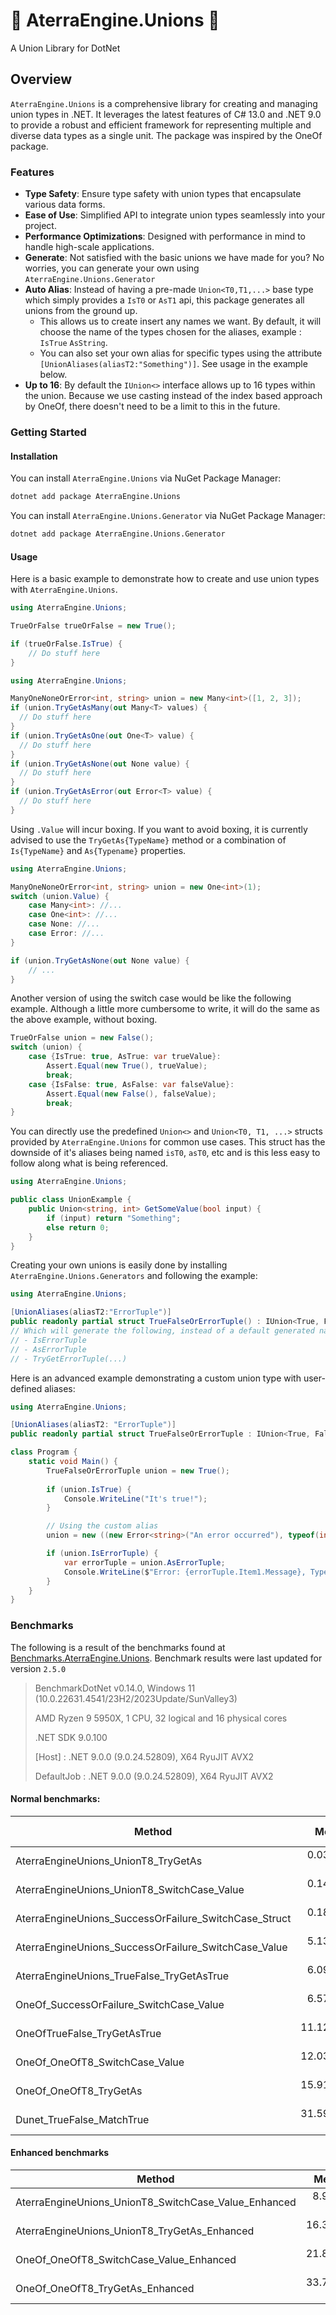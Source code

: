 # 🔗 AterraEngine.Unions 🔗

A Union Library for DotNet

## Overview

`AterraEngine.Unions` is a comprehensive library for creating and managing union types in .NET.
It leverages the latest features of C# 13.0 and .NET 9.0 to provide a robust and efficient framework for representing
multiple and diverse data types as a single unit.
The package was inspired by the OneOf package.

### Features

- **Type Safety**: Ensure type safety with union types that encapsulate various data forms.
- **Ease of Use**: Simplified API to integrate union types seamlessly into your project.
- **Performance Optimizations**: Designed with performance in mind to handle high-scale applications.
- **Generate**: Not satisfied with the basic unions we have made for you? No worries, you can generate your own using
  `AterraEngine.Unions.Generator`
- **Auto Alias**: Instead of having a pre-made `Union<T0,T1,...>` base type which simply provides a `IsT0` or `AsT1`
  api, this package generates all unions from the ground up.
    - This allows us to create insert any names we want. By default, it will choose the name of the types chosen for the
      aliases, example : `IsTrue` `AsString`.
    - You can also set your own alias for specific types using the attribute `[UnionAliases(aliasT2:"Something")]`. See
      usage in the example below.
- **Up to 16**: By default the `IUnion<>` interface allows up to 16 types within the union. Because we use casting
  instead of the index based approach by OneOf, there doesn't need to be a limit to this in the future.

### Getting Started

#### Installation

You can install `AterraEngine.Unions` via NuGet Package Manager:

```bash
dotnet add package AterraEngine.Unions
```

You can install `AterraEngine.Unions.Generator` via NuGet Package Manager:

```bash
dotnet add package AterraEngine.Unions.Generator
```

#### Usage

Here is a basic example to demonstrate how to create and use union types with `AterraEngine.Unions`.

```csharp
using AterraEngine.Unions;

TrueOrFalse trueOrFalse = new True();

if (trueOrFalse.IsTrue) {    
    // Do stuff here
}
```

```csharp
using AterraEngine.Unions;

ManyOneNoneOrError<int, string> union = new Many<int>([1, 2, 3]);
if (union.TryGetAsMany(out Many<T> values) {
  // Do stuff here
}
if (union.TryGetAsOne(out One<T> value) {
  // Do stuff here
}
if (union.TryGetAsNone(out None value) {
  // Do stuff here
}
if (union.TryGetAsError(out Error<T> value) {
  // Do stuff here
}
```

Using `.Value` will incur boxing. If you want to avoid boxing, it is currently advised to use the `TryGetAs{TypeName}`
method or a combination of `Is{TypeName}` and `As{Typename}` properties.

```csharp
using AterraEngine.Unions;

ManyOneNoneOrError<int, string> union = new One<int>(1);
switch (union.Value) {
    case Many<int>: //...
    case One<int>: //...
    case None: //...
    case Error: //...
}

if (union.TryGetAsNone(out None value) {
    // ...        
}
```

Another version of using the switch case would be like the following example.
Although a little more cumbersome to write, it will do the same as the above example, without boxing.

```csharp
TrueOrFalse union = new False();
switch (union) {
    case {IsTrue: true, AsTrue: var trueValue}: 
        Assert.Equal(new True(), trueValue);
        break;
    case {IsFalse: true, AsFalse: var falseValue}: 
        Assert.Equal(new False(), falseValue);
        break;
}
```

You can directly use the predefined `Union<>` and `Union<T0, T1, ...>` structs provided by `AterraEngine.Unions` for
common use cases.
This struct has the downside of it's aliases being named `isT0`, `asT0`, etc and is this less easy to follow along what
is being referenced.

```csharp
using AterraEngine.Unions;

public class UnionExample {
    public Union<string, int> GetSomeValue(bool input) {
        if (input) return "Something";
        else return 0;
    }
}
```

Creating your own unions is easily done by installing `AterraEngine.Unions.Generators` and following the example:

```csharp
using AterraEngine.Unions;

[UnionAliases(aliasT2:"ErrorTuple")]
public readonly partial struct TrueFalseOrErrorTuple() : IUnion<True, False, (Error<string>, Type)>;
// Which will generate the following, instead of a default generated name for the 3rd type in the union.
// - IsErrorTuple
// - AsErrorTuple
// - TryGetErrorTuple(...)
```

Here is an advanced example demonstrating a custom union type with user-defined aliases:

```csharp
using AterraEngine.Unions;

[UnionAliases(aliasT2: "ErrorTuple")]
public readonly partial struct TrueFalseOrErrorTuple : IUnion<True, False, (Error<string>, Type)>;

class Program {
    static void Main() {
        TrueFalseOrErrorTuple union = new True();
        
        if (union.IsTrue) {
            Console.WriteLine("It's true!");
        }

        // Using the custom alias
        union = new ((new Error<string>("An error occurred"), typeof(int)));

        if (union.IsErrorTuple) {
            var errorTuple = union.AsErrorTuple;
            Console.WriteLine($"Error: {errorTuple.Item1.Message}, Type: {errorTuple.Item2}");
        }
    }
}
```

### Benchmarks

The following is a result of the benchmarks found
at [Benchmarks.AterraEngine.Unions](tests/Benchmarks.AterraEngine.Unions).
Benchmark results were last updated for version `2.5.0`

> BenchmarkDotNet v0.14.0, Windows 11 (10.0.22631.4541/23H2/2023Update/SunValley3)
>
> AMD Ryzen 9 5950X, 1 CPU, 32 logical and 16 physical cores
>
> .NET SDK 9.0.100
>
> [Host]     : .NET 9.0.0 (9.0.24.52809), X64 RyuJIT AVX2
>
> DefaultJob : .NET 9.0.0 (9.0.24.52809), X64 RyuJIT AVX2

#### Normal benchmarks:

| Method                                                |       Mean |     Error |    StdDev |     Median | Ratio | RatioSD |   Gen0 | Allocated | Alloc Ratio |
|-------------------------------------------------------|-----------:|----------:|----------:|-----------:|------:|--------:|-------:|----------:|------------:|
| AterraEngineUnions_UnionT8_TryGetAs                   |  0.0385 ns | 0.0175 ns | 0.0515 ns |  0.0000 ns | 0.006 |    0.01 |      - |         - |          NA |
| AterraEngineUnions_UnionT8_SwitchCase_Value           |  0.1455 ns | 0.0648 ns | 0.1910 ns |  0.0365 ns | 0.024 |    0.03 |      - |         - |          NA |
| AterraEngineUnions_SuccessOrFailure_SwitchCase_Struct |  0.1846 ns | 0.0243 ns | 0.0385 ns |  0.1727 ns | 0.031 |    0.01 |      - |         - |          NA |
| AterraEngineUnions_SuccessOrFailure_SwitchCase_Value  |  5.1345 ns | 0.1856 ns | 0.5472 ns |  5.2863 ns | 0.852 |    0.13 | 0.0014 |      24 B |          NA |
| AterraEngineUnions_TrueFalse_TryGetAsTrue             |  6.0924 ns | 0.2099 ns | 0.6189 ns |  6.4790 ns | 1.011 |    0.15 |      - |         - |          NA |
| OneOf_SuccessOrFailure_SwitchCase_Value               |  6.5773 ns | 0.1503 ns | 0.3906 ns |  6.4878 ns | 1.091 |    0.13 | 0.0014 |      24 B |          NA |
| OneOfTrueFalse_TryGetAsTrue                           | 11.1220 ns | 0.3958 ns | 1.1669 ns | 10.7038 ns | 1.845 |    0.28 | 0.0038 |      64 B |          NA |
| OneOf_OneOfT8_SwitchCase_Value                        | 12.0302 ns | 0.3684 ns | 1.0689 ns | 11.6413 ns | 1.996 |    0.28 | 0.0038 |      64 B |          NA |
| OneOf_OneOfT8_TryGetAs                                | 15.9198 ns | 0.5454 ns | 1.6082 ns | 15.0587 ns | 2.641 |    0.39 | 0.0038 |      64 B |          NA |
| Dunet_TrueFalse_MatchTrue                             | 31.5921 ns | 1.3279 ns | 3.9153 ns | 31.0064 ns | 5.242 |    0.86 | 0.0105 |     176 B |          NA |

#### Enhanced benchmarks

| Method                                               |      Mean |     Error |    StdDev |    Median |   Gen0 | Allocated |
|------------------------------------------------------|----------:|----------:|----------:|----------:|-------:|----------:|
| AterraEngineUnions_UnionT8_SwitchCase_Value_Enhanced |  8.931 ns | 0.2689 ns | 0.7927 ns |  8.781 ns |      - |         - |
| AterraEngineUnions_UnionT8_TryGetAs_Enhanced         | 16.319 ns | 0.4596 ns | 1.3553 ns | 15.793 ns |      - |         - |
| OneOf_OneOfT8_SwitchCase_Value_Enhanced              | 21.815 ns | 0.7018 ns | 2.0692 ns | 22.237 ns | 0.0038 |      64 B |
| OneOf_OneOfT8_TryGetAs_Enhanced                      | 33.700 ns | 1.0868 ns | 3.2044 ns | 35.017 ns | 0.0038 |      64 B |


